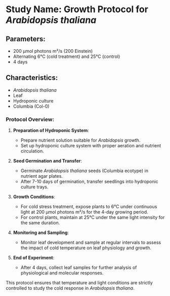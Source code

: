 # Study Name: Growth Protocol for *Arabidopsis thaliana*

## Parameters:
- 200 µmol photons m²/s (200 Einstein)
- Alternating 6°C (cold treatment) and 25°C (control)
- 4 days

## Characteristics:
- *Arabidopsis thaliana*
- Leaf
- Hydroponic culture
- Columbia (Col-0)

### Protocol Overview:
1. **Preparation of Hydroponic System**:
   - Prepare nutrient solution suitable for *Arabidopsis* growth.
   - Set up hydroponic culture system with proper aeration and nutrient circulation.

2. **Seed Germination and Transfer**:
   - Germinate *Arabidopsis thaliana* seeds (Columbia ecotype) in nutrient agar plates.
   - After 7-10 days of germination, transfer seedlings into hydroponic culture trays.

3. **Growth Conditions**:
   - For cold stress treatment, expose plants to 6°C under continuous light at 200 µmol photons m²/s for the 4-day growing period.
   - For control plants, maintain at 25°C under the same light intensity for the same duration.

4. **Monitoring and Sampling**:
   - Monitor leaf development and sample at regular intervals to assess the impact of cold temperature on leaf physiology and growth.

5. **End of Experiment**:
   - After 4 days, collect leaf samples for further analysis of physiological and molecular responses.

This protocol ensures that temperature and light conditions are strictly controlled to study the cold response in *Arabidopsis thaliana*.